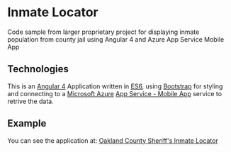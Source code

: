 # Inmate Locator
Code sample from larger proprietary project for displaying inmate population from county jail using Angular 4 and Azure App Service Mobile App

## Technologies
This is an [Angular 4](https://angular.io) Application written in [ES6](http://es6-features.org/), using [Bootstrap](https://getbootstrap.com) for styling and connecting to a [Microsoft Azure](https://azure.microsoft.com) [App Service - Mobile App](https://docs.microsoft.com/en-us/azure/app-service-mobile/) service to retrive the data.

## Example
You can see the application at: [Oakland County Sheriff's Inmate Locator](https://www.oakgov.com/sheriff/Corrections-Courts/Inmate-Locator/Pages/Inmates-Released.aspx)